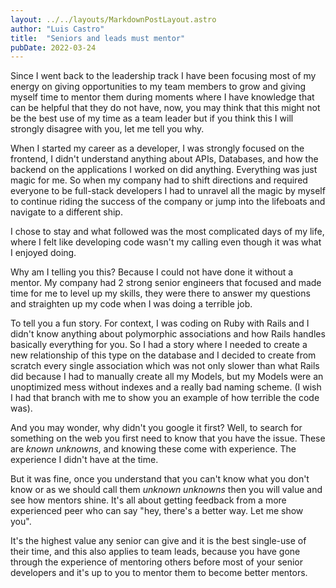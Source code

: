 ```yaml
---
layout: ../../layouts/MarkdownPostLayout.astro
author: "Luis Castro"
title:  "Seniors and leads must mentor"
pubDate: 2022-03-24
---
```


Since I went back to the leadership track I have been focusing most of my energy on giving opportunities to my team
members to grow and giving myself time to mentor them during moments where I have knowledge that can be helpful that
they do not have, now, you may think that this might not be the best use of my time as a team leader but if you think
this I will strongly disagree with you, let me tell you why.

When I started my career as a developer, I was strongly focused on the frontend, I didn't understand anything about
APIs, Databases, and how the backend on the applications I worked on did anything. Everything was just magic for me. So
when my company had to shift directions and required everyone to be full-stack developers I had to unravel all the magic
by myself to continue riding the success of the company or jump into the lifeboats and navigate to a different ship.

I chose to stay and what followed was the most complicated days of my life, where I felt like developing code wasn't my
calling even though it was what I enjoyed doing.

Why am I telling you this? Because I could not have done it without a mentor. My company had 2 strong senior engineers
that focused and made time for me to level up my skills, they were there to answer my questions and straighten up my
code when I was doing a terrible job.

To tell you a fun story. For context, I was coding on Ruby with Rails and I didn't know anything about polymorphic
associations and how Rails handles basically everything for you. So I had a story where I needed to create a new
relationship of this type on the database and I decided to create from scratch every single association which was not
only slower than what Rails did because I had to manually create all my Models, but my Models were an unoptimized mess
without indexes and a really bad naming scheme. (I wish I had that branch with me to show you an example of how terrible
the code was).

And you may wonder, why didn't you google it first? Well, to search for something on the web you first need to know that
you have the issue. These are *known unknowns*, and knowing these come with experience. The experience I didn't have at
the time.

But it was fine, once you understand that you can't know what you don't know or as we should call them *unknown
unknowns* then you will value and see how mentors shine. It's all about getting feedback from a more experienced peer
who can say "hey, there's a better way. Let me show you".

It's the highest value any senior can give and it is the best single-use of their time, and this also applies to team
leads, because you have gone through the experience of mentoring others before most of your senior developers and it's
up to you to mentor them to become better mentors.

